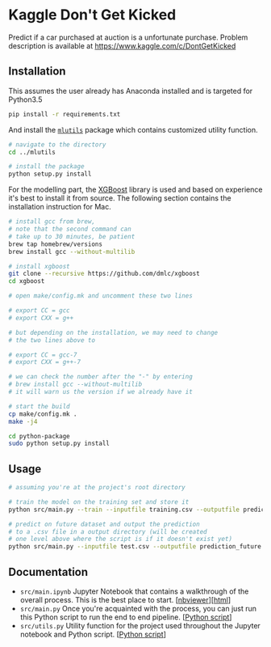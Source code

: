 # Kaggle Don't Get Kicked

Predict if a car purchased at auction is a unfortunate purchase. Problem description is available at https://www.kaggle.com/c/DontGetKicked

## Installation

This assumes the user already has Anaconda installed and is targeted for Python3.5

```bash
pip install -r requirements.txt
```

And install the [`mlutils`](https://github.com/ethen8181/machine-learning/tree/master/projects/mlutils) package which contains customized utility function.

```bash
# navigate to the directory
cd ../mlutils

# install the package
python setup.py install
```

For the modelling part, the [XGBoost](https://github.com/dmlc/xgboost) library is used and based on experience it's best to install it from source. The following section contains the installation instruction for Mac.

```bash
# install gcc from brew, 
# note that the second command can 
# take up to 30 minutes, be patient
brew tap homebrew/versions
brew install gcc --without-multilib

# install xgboost
git clone --recursive https://github.com/dmlc/xgboost 
cd xgboost

# open make/config.mk and uncomment these two lines

# export CC = gcc
# export CXX = g++

# but depending on the installation, we may need to change
# the two lines above to

# export CC = gcc-7
# export CXX = g++-7

# we can check the number after the "-" by entering 
# brew install gcc --without-multilib
# it will warn us the version if we already have it

# start the build
cp make/config.mk .
make -j4

cd python-package 
sudo python setup.py install
```

## Usage

```bash
# assuming you're at the project's root directory

# train the model on the training set and store it
python src/main.py --train --inputfile training.csv --outputfile prediction.csv

# predict on future dataset and output the prediction
# to a .csv file in a output directory (will be created
# one level above where the script is if it doesn't exist yet)
python src/main.py --inputfile test.csv --outputfile prediction_future.csv
```

## Documentation

- `src/main.ipynb` Jupyter Notebook that contains a walkthrough of the overall process. This is the best place to start. [[nbviewer](http://nbviewer.jupyter.org/github/ethen8181/machine-learning/blob/master/projects/kaggle_dont_get_kicked/src/main.ipynb)][[html](http://ethen8181.github.io/machine-learning/projects/kaggle_dont_get_kicked/src/main.html)]
- `src/main.py` Once you're acquainted with the process, you can just run this Python script to run the end to end pipeline. [[Python script](https://github.com/ethen8181/machine-learning/blob/master/projects/kaggle_dont_get_kicked/src/main.py)]
- `src/utils.py` Utility function for the project used throughout the Jupyter notebook and Python script. [[Python script](https://github.com/ethen8181/machine-learning/blob/master/projects/kaggle_dont_get_kicked/src/utils.py)]
